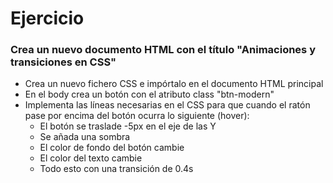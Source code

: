 # Ejercicio

### Crea un nuevo documento HTML con el título "Animaciones y transiciones en CSS"

- Crea un nuevo fichero CSS e impórtalo en el documento HTML principal
- En el body crea un botón con el atributo class "btn-modern"
- Implementa las líneas necesarias en el CSS para que cuando el ratón pase por encima del botón ocurra lo siguiente (hover):
   - El botón se traslade -5px en el eje de las Y
   - Se añada una sombra
   - El color de fondo del botón cambie
   - El color del texto cambie
   - Todo esto con una transición de 0.4s